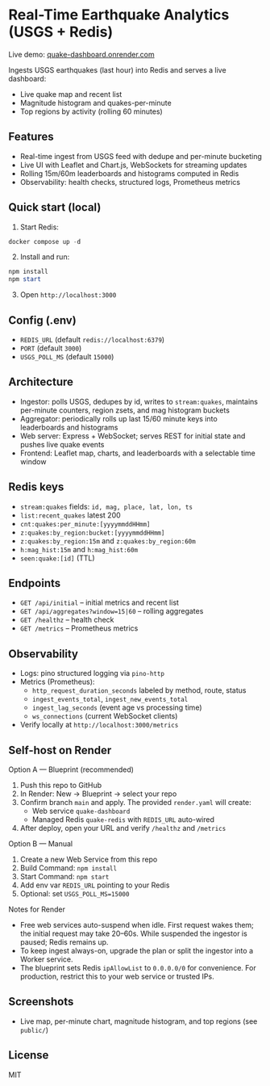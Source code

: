 # Real-Time Earthquake Analytics (USGS + Redis)

Live demo: [quake-dashboard.onrender.com](https://quake-dashboard.onrender.com/)

Ingests USGS earthquakes (last hour) into Redis and serves a live dashboard:
- Live quake map and recent list
- Magnitude histogram and quakes-per-minute
- Top regions by activity (rolling 60 minutes)

## Features
- Real-time ingest from USGS feed with dedupe and per-minute bucketing
- Live UI with Leaflet and Chart.js, WebSockets for streaming updates
- Rolling 15m/60m leaderboards and histograms computed in Redis
- Observability: health checks, structured logs, Prometheus metrics

## Quick start (local)
1. Start Redis:
```powershell
docker compose up -d
```
2. Install and run:
```powershell
npm install
npm start
```
3. Open `http://localhost:3000`

## Config (.env)
- `REDIS_URL` (default `redis://localhost:6379`)
- `PORT` (default `3000`)
- `USGS_POLL_MS` (default `15000`)

## Architecture
- Ingestor: polls USGS, dedupes by id, writes to `stream:quakes`, maintains per-minute counters, region zsets, and mag histogram buckets
- Aggregator: periodically rolls up last 15/60 minute keys into leaderboards and histograms
- Web server: Express + WebSocket; serves REST for initial state and pushes live quake events
- Frontend: Leaflet map, charts, and leaderboards with a selectable time window

## Redis keys
- `stream:quakes` fields: `id, mag, place, lat, lon, ts`
- `list:recent_quakes` latest 200
- `cnt:quakes:per_minute:[yyyymmddHHmm]`
- `z:quakes:by_region:bucket:[yyyymmddHHmm]`
- `z:quakes:by_region:15m` and `z:quakes:by_region:60m`
- `h:mag_hist:15m` and `h:mag_hist:60m`
- `seen:quake:[id]` (TTL)

## Endpoints
- `GET /api/initial` – initial metrics and recent list
- `GET /api/aggregates?window=15|60` – rolling aggregates
- `GET /healthz` – health check
- `GET /metrics` – Prometheus metrics

## Observability
- Logs: pino structured logging via `pino-http`
- Metrics (Prometheus):
  - `http_request_duration_seconds` labeled by method, route, status
  - `ingest_events_total`, `ingest_new_events_total`
  - `ingest_lag_seconds` (event age vs processing time)
  - `ws_connections` (current WebSocket clients)
- Verify locally at `http://localhost:3000/metrics`

## Self-host on Render
Option A — Blueprint (recommended)
1. Push this repo to GitHub
2. In Render: New → Blueprint → select your repo
3. Confirm branch `main` and apply. The provided `render.yaml` will create:
   - Web service `quake-dashboard`
   - Managed Redis `quake-redis` with `REDIS_URL` auto-wired
4. After deploy, open your URL and verify `/healthz` and `/metrics`

Option B — Manual
1. Create a new Web Service from this repo
2. Build Command: `npm install`
3. Start Command: `npm start`
4. Add env var `REDIS_URL` pointing to your Redis
5. Optional: set `USGS_POLL_MS=15000`

Notes for Render
- Free web services auto-suspend when idle. First request wakes them; the initial request may take 20–60s. While suspended the ingestor is paused; Redis remains up.
- To keep ingest always-on, upgrade the plan or split the ingestor into a Worker service.
- The blueprint sets Redis `ipAllowList` to `0.0.0.0/0` for convenience. For production, restrict this to your web service or trusted IPs.

## Screenshots
- Live map, per-minute chart, magnitude histogram, and top regions (see `public/`)

## License
MIT
